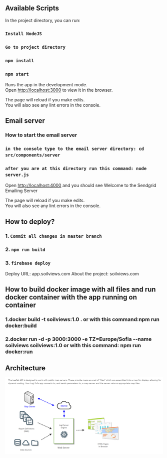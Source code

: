 ## Available Scripts

In the project directory, you can run:

### `Install NodeJS`

### `Go to project directory`

### `npm install`

### `npm start`

Runs the app in the development mode.<br />
Open [http://localhost:3000](http://localhost:3000) to view it in the browser.

The page will reload if you make edits.<br />
You will also see any lint errors in the console.

## Email server

### How to start the email server

### `in the console type to the email server directory: cd src/components/server`

### `after you are at this directory run this command: node server.js`

Open [http://localhost:4000](http://localhost:4000) and you should see Welcome to the Sendgrid Emailing Server

The page will reload if you make edits.<br />
You will also see any lint errors in the console.

## How to deploy?

### 1. `Commit all changes in master branch`

### 2. `npm run build`

### 3. `firebase deploy`

Deploy URL: app.soilviews.com
About the project: soilviews.com

## How to build docker image with all files and run docker container with the app running on container

### 1.docker build -t soilviews:1.0 . or with this command:npm run docker:build

### 2.docker run -d -p 3000:3000 -e TZ=Europe/Sofia --name soilviews soilviews:1.0 or with this command: npm run docker:run

## Architecture

![Architecture](public/Soilview_technology.PNG)

